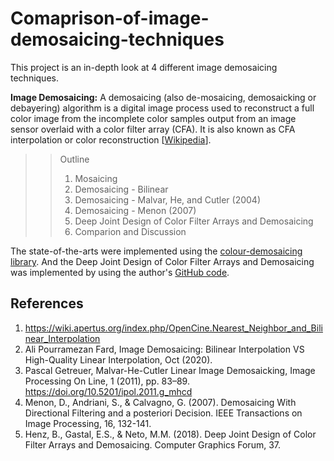 # Comaprison-of-image-demosaicing-techniques
This project is an in-depth look at 4 different image demosaicing techniques.

**Image Demosaicing:** A demosaicing (also de-mosaicing, demosaicking or debayering) algorithm is a digital image process used to reconstruct a full color image from the incomplete color samples output from an image sensor overlaid with a color filter array (CFA). It is also known as CFA interpolation or color reconstruction [[Wikipedia](https://en.wikipedia.org/wiki/Demosaicing)]. 

>> Outline
>>
>> 1.   Mosaicing
>> 2.   Demosaicing - Bilinear
>> 3.   Demosaicing - Malvar, He, and Cutler (2004)
>> 4.   Demosaicing - Menon (2007)
>> 5.   Deep Joint Design of Color Filter Arrays and Demosaicing
>> 6.   Comparion and Discussion

The state-of-the-arts were implemented using the [colour-demosaicing library](https://github.com/colour-science/colour-demosaicing.git). And the Deep Joint Design of Color Filter Arrays and Demosaicing was implemented by using the author's [GitHub code](https://github.com/bernardohenz/deep_joint_design_cfa_demosaicing.git).

## References

1.   https://wiki.apertus.org/index.php/OpenCine.Nearest_Neighbor_and_Bilinear_Interpolation
2.   Ali Pourramezan Fard, Image Demosaicing: Bilinear Interpolation VS High-Quality Linear Interpolation, Oct (2020).
3.   Pascal Getreuer, Malvar-He-Cutler Linear Image Demosaicking, Image Processing On Line, 1 (2011), pp. 83–89. https://doi.org/10.5201/ipol.2011.g_mhcd
4.   Menon, D., Andriani, S., & Calvagno, G. (2007). Demosaicing With Directional Filtering and a posteriori Decision. IEEE Transactions on Image Processing, 16, 132-141.
5.   Henz, B., Gastal, E.S., & Neto, M.M. (2018). Deep Joint Design of Color Filter Arrays and Demosaicing. Computer Graphics Forum, 37.

